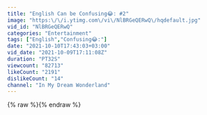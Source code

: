 ```yaml
---
title: "English Can be Confusing😂: #2"
image: "https:\/\/i.ytimg.com\/vi\/NlBRGeQERwQ\/hqdefault.jpg"
vid_id: "NlBRGeQERwQ"
categories: "Entertainment"
tags: ["English","Confusing😂:"]
date: "2021-10-10T17:43:03+03:00"
vid_date: "2021-10-09T17:11:08Z"
duration: "PT32S"
viewcount: "82713"
likeCount: "2191"
dislikeCount: "14"
channel: "In My Dream Wonderland"
---
```

{% raw %}{% endraw %}
